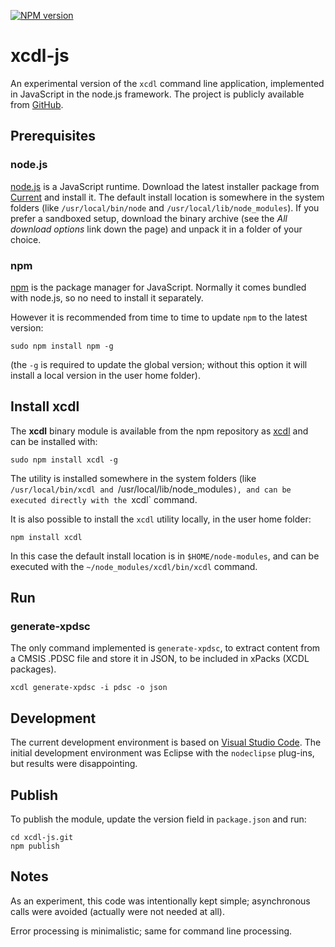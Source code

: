 [![NPM version](https://img.shields.io/npm/v/xcdl.svg?style=flat)](https://www.npmjs.com/package/xcdl)

# xcdl-js

An experimental version of the `xcdl` command line application, implemented in JavaScript in the node.js framework. The project is publicly available from [GitHub](https://github.com/xcdl/xcdl-js).

## Prerequisites

### node.js

[node.js](https://nodejs.org/en/) is a JavaScript runtime. Download the latest installer package from [Current](https://nodejs.org/en/download/current/) and install it. The default install location is somewhere in the system folders (like `/usr/local/bin/node` and `/usr/local/lib/node_modules`). If you prefer a sandboxed setup, download the binary archive (see the _All download options_ link down the page) and unpack it in a folder of your choice.


### npm

[npm](https://www.npmjs.com) is the package manager for JavaScript. Normally it comes bundled with node.js, so no need to install it separately.
 
However it is recommended from time to time to update `npm` to the latest version:

```
sudo npm install npm -g
```

(the `-g` is required to update the global version; without this option it will install a local version in the user home folder).


## Install **xcdl**

The **xcdl** binary module is available from the npm repository as [xcdl](https://www.npmjs.com/package/xcdl) and can be installed with:

```
sudo npm install xcdl -g
```

The utility is installed somewhere in the system folders (like `/usr/local/bin/xcdl and `/usr/local/lib/node_modules`), and can be executed directly with the `xcdl` command.

It is also possible to install the `xcdl` utility locally, in the user home folder:

```
npm install xcdl
```

In this case the default install location is in `$HOME/node-modules`, and can be executed with the `~/node_modules/xcdl/bin/xcdl` command.

## Run

### generate-xpdsc

The only command implemented is `generate-xpdsc`, to extract content from a CMSIS .PDSC file and store it in JSON, to be included in xPacks (XCDL packages).

```
xcdl generate-xpdsc -i pdsc -o json
```

## Development

The current development environment is based on [Visual Studio Code](https://code.visualstudio.com). The initial development environment was Eclipse with the `nodeclipse` plug-ins, but results were disappointing.

## Publish

To publish the module, update the version field in `package.json` and run:

```
cd xcdl-js.git
npm publish
```

## Notes

As an experiment, this code was intentionally kept simple; asynchronous calls were avoided (actually were not needed at all).

Error processing is minimalistic; same for command line processing.
